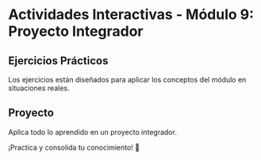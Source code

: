 # Actividades Interactivas - Módulo 9: Proyecto Integrador

## Ejercicios Prácticos

Los ejercicios están diseñados para aplicar los conceptos del módulo en situaciones reales.

## Proyecto

Aplica todo lo aprendido en un proyecto integrador.

¡Practica y consolida tu conocimiento! 🎉
